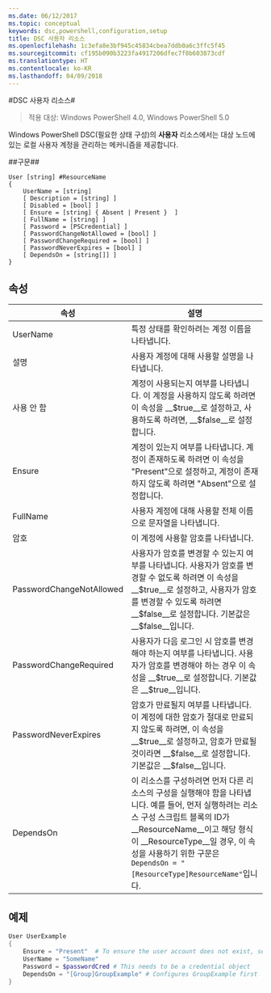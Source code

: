 ```yaml
---
ms.date: 06/12/2017
ms.topic: conceptual
keywords: dsc,powershell,configuration,setup
title: DSC 사용자 리소스
ms.openlocfilehash: 1c3efa8e3bf945c45834cbea7ddb0a6c3ffc5f45
ms.sourcegitcommit: cf195b090b3223fa4917206dfec7f0b603873cdf
ms.translationtype: HT
ms.contentlocale: ko-KR
ms.lasthandoff: 04/09/2018
---
```

#<a name="dsc-user-resource"></a>DSC 사용자 리소스#


>적용 대상: Windows PowerShell 4.0, Windows PowerShell 5.0


Windows PowerShell DSC(필요한 상태 구성)의 __사용자__ 리소스에서는 대상 노드에 있는 로컬 사용자 계정을 관리하는 메커니즘을 제공합니다.


##<a name="syntax"></a>구문##

```
User [string] #ResourceName
{
    UserName = [string]
    [ Description = [string] ]
    [ Disabled = [bool] ]
    [ Ensure = [string] { Absent | Present }  ]
    [ FullName = [string] ]
    [ Password = [PSCredential] ]
    [ PasswordChangeNotAllowed = [bool] ]
    [ PasswordChangeRequired = [bool] ]
    [ PasswordNeverExpires = [bool] ]
    [ DependsOn = [string[]] ]
}
```

## <a name="properties"></a>속성
|  속성  |  설명   |
|---|---|
| UserName| 특정 상태를 확인하려는 계정 이름을 나타냅니다.|
| 설명| 사용자 계정에 대해 사용할 설명을 나타냅니다.|
| 사용 안 함| 계정이 사용되는지 여부를 나타냅니다. 이 계정을 사용하지 않도록 하려면 이 속성을 __$true__로 설정하고, 사용하도록 하려면, __$false__로 설정합니다.|
| Ensure| 계정이 있는지 여부를 나타냅니다. 계정이 존재하도록 하려면 이 속성을 "Present"으로 설정하고, 계정이 존재하지 않도록 하려면 "Absent"으로 설정합니다.|
| FullName| 사용자 계정에 대해 사용할 전체 이름으로 문자열을 나타냅니다.|
| 암호| 이 계정에 사용할 암호를 나타냅니다. |
| PasswordChangeNotAllowed| 사용자가 암호를 변경할 수 있는지 여부를 나타냅니다. 사용자가 암호를 변경할 수 없도록 하려면 이 속성을 __$true__로 설정하고, 사용자가 암호를 변경할 수 있도록 하려면 __$false__로 설정합니다. 기본값은 __$false__입니다.|
| PasswordChangeRequired| 사용자가 다음 로그인 시 암호를 변경해야 하는지 여부를 나타냅니다. 사용자가 암호를 변경해야 하는 경우 이 속성을 __$true__로 설정합니다. 기본값은 __$true__입니다.|
| PasswordNeverExpires| 암호가 만료될지 여부를 나타냅니다. 이 계정에 대한 암호가 절대로 만료되지 않도록 하려면, 이 속성을 __$true__로 설정하고, 암호가 만료될 것이라면 __$false__로 설정합니다. 기본값은 __$false__입니다.|
| DependsOn | 이 리소스를 구성하려면 먼저 다른 리소스의 구성을 실행해야 함을 나타냅니다. 예를 들어, 먼저 실행하려는 리소스 구성 스크립트 블록의 ID가 __ResourceName__이고 해당 형식이 __ResourceType__일 경우, 이 속성을 사용하기 위한 구문은 `DependsOn = "[ResourceType]ResourceName"`입니다.|

## <a name="example"></a>예제

```powershell
User UserExample
{
    Ensure = "Present"  # To ensure the user account does not exist, set Ensure to "Absent"
    UserName = "SomeName"
    Password = $passwordCred # This needs to be a credential object
    DependsOn = "[Group]GroupExample" # Configures GroupExample first
}
```